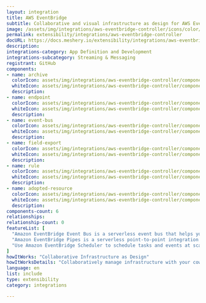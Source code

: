```yaml
---
layout: integration
title: AWS EventBridge
subtitle: Collaborative and visual infrastructure as design for AWS EventBridge
image: /assets/img/integrations/aws-eventbridge-controller/icons/color/aws-eventbridge-controller-color.svg
permalink: extensibility/integrations/aws-eventbridge-controller
docURL: https://docs.meshery.io/extensibility/integrations/aws-eventbridge-controller
description: 
integrations-category: App Definition and Development
integrations-subcategory: Streaming & Messaging
registrant: GitHub
components: 
- name: archive
  colorIcon: assets/img/integrations/aws-eventbridge-controller/components/archive/icons/color/archive-color.svg
  whiteIcon: assets/img/integrations/aws-eventbridge-controller/components/archive/icons/white/archive-white.svg
  description: 
- name: endpoint
  colorIcon: assets/img/integrations/aws-eventbridge-controller/components/endpoint/icons/color/endpoint-color.svg
  whiteIcon: assets/img/integrations/aws-eventbridge-controller/components/endpoint/icons/white/endpoint-white.svg
  description: 
- name: event-bus
  colorIcon: assets/img/integrations/aws-eventbridge-controller/components/event-bus/icons/color/event-bus-color.svg
  whiteIcon: assets/img/integrations/aws-eventbridge-controller/components/event-bus/icons/white/event-bus-white.svg
  description: 
- name: field-export
  colorIcon: assets/img/integrations/aws-eventbridge-controller/components/field-export/icons/color/field-export-color.svg
  whiteIcon: assets/img/integrations/aws-eventbridge-controller/components/field-export/icons/white/field-export-white.svg
  description: 
- name: rule
  colorIcon: assets/img/integrations/aws-eventbridge-controller/components/rule/icons/color/rule-color.svg
  whiteIcon: assets/img/integrations/aws-eventbridge-controller/components/rule/icons/white/rule-white.svg
  description: 
- name: adopted-resource
  colorIcon: assets/img/integrations/aws-eventbridge-controller/components/adopted-resource/icons/color/adopted-resource-color.svg
  whiteIcon: assets/img/integrations/aws-eventbridge-controller/components/adopted-resource/icons/white/adopted-resource-white.svg
  description: 
components-count: 6
relationships: 
relationship-count: 0
featureList: [
  "Amazon EventBridge Event Bus is a serverless event bus that helps you receive, filter, transform, route, and deliver events.",
  "Amazon EventBridge Pipes is a serverless point-to-point integration resource that helps you connect event producers to event consumers with optional filtering, enrichment, and transformation capabilities.",
  "Use Amazon EventBridge Scheduler to schedule tasks and events at scale."
]
howItWorks: "Collaborative Infrastructure as Design"
howItWorksDetails: "Collaboratively manage infrastructure with your coworkers synchronously sharing the same designs."
language: en
list: include
type: extensibility
category: integrations

---
```

